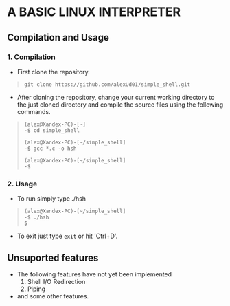 # A BASIC LINUX INTERPRETER

## Compilation and Usage

### 1. Compilation
* First clone the repository.
> `
> git clone https://github.com/alexUd01/simple_shell.git
`
* After cloning the repository, change your current working directory to the just cloned directory and compile the source files using the following commands.

> ```
> (alex@Xandex-PC)-[~]
> -$ cd simple_shell
>
> (alex@Xandex-PC)-[~/simple_shell]
> -$ gcc *.c -o hsh
>
> (alex@Xandex-PC)-[~/simple_shell]
> -$
> ```


### 2. Usage
* To run simply type ./hsh
> ```
> (alex@Xandex-PC)-[~/simple_shell]
> -$ ./hsh
> $
> ```

* To exit just type `exit` or hit 'Ctrl+D'.

## Unsuported features

* The following features have not yet been implemented
  1. Shell I/O Redirection
  2. Piping
* and some other features.